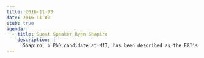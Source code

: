 ```yaml
---
title: 2016-11-03
date: 2016-11-03
stub: true
agenda:
  - title: Guest Speaker Ryan Shapiro
    description: |
      Shapiro, a PhD candidate at MIT, has been described as the FBI's "most prolific" FOIA requester. He'll discuss how he's earned this distinction and what he's learned about the FBI and FOIA law through his research.
---
```


